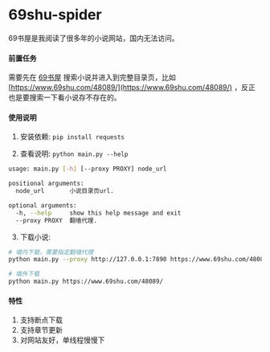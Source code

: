 # 69shu-spider

69书屋是我阅读了很多年的小说网站，国内无法访问。

#### 前置任务

需要先在 [69书屋](https://www.69shu.com/) 搜索小说并进入到完整目录页，比如 [https://www.69shu.com/48089/](https://www.69shu.com/48089/) ，反正也是要搜索一下看小说存不存在的。

#### 使用说明

1. 安装依赖: `pip install requests`

2. 查看说明: `python main.py --help`
``` bash
usage: main.py [-h] [--proxy PROXY] node_url

positional arguments:
  node_url       小说目录页url.

optional arguments:
  -h, --help     show this help message and exit
  --proxy PROXY  翻墙代理.
```

3. 下载小说: 
``` bash
# 墙内下载，需要指定翻墙代理
python main.py --proxy http://127.0.0.1:7890 https://www.69shu.com/48089/

# 墙外下载
python main.py https://www.69shu.com/48089/
```
#### 特性

1. 支持断点下载
2. 支持章节更新
3. 对网站友好，单线程慢慢下


